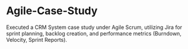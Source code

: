 # Agile-Case-Study
Executed a CRM System case study under Agile Scrum, utilizing Jira for sprint planning, backlog creation, and performance metrics (Burndown, Velocity, Sprint Reports).

